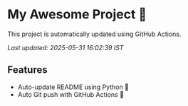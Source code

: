 # My Awesome Project 🚀

This project is automatically updated using GitHub Actions.

_Last updated: 2025-05-31 16:02:39 IST_

## Features
- Auto-update README using Python 🐍
- Auto Git push with GitHub Actions 🤖
